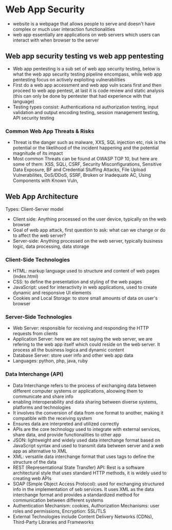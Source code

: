 # Web App Security

- website is a webpage that allows people to serve and doesn't have complex or much user interaction functionalities
- web app essentially are applications on web servers which users can interact with when browser to the server

## Web app security testing vs web app pentesting

- Web app pentesting is a sub set of web app security testing, below is what the web app security testing pipeline encompass, while web app pentesting focus on actively exploiting vulnerabilities
- First do a web app accessment and web app vuln scans first and then proceed to web app pentest, at last it is code review and static analysis (this can only be done by pentester that had experience with that language)
- Testing types consist: Authenticationa nd authorization testing, input validation and output encoding testing, session management testing, API security testing

### Common Web App Threats & Risks

- Threat is the danger such as malware, XXS, SQL injection etc, risk is the potential or the likelihood of the incident happening and the potential magnitude of its impact
- Most common Threats can be found at OWASP TOP 10, but here are some of them: XSS, SQLi, CSRF, Security Misconfigurations, Sensitive Data Exposure, BF and Credential Stuffing Attacks, File Upload Vulnerabilites, DoS/DDoS, SSRF, Broken or Inadequate AC, Using Components with Known Vuln, 


## Web App Architecture
Types: Client-Server model
- Client side: Anything processed on the user device, typically on the web browser
- Goal of web app attack, first question to ask: what can we change or do to affect the web server?
- Server-side: Anything processed on the web server, typically business logic, data processing, data storage

### Client-Side Technologies
- HTML: markup language used to structure and content of web pages (index.html)
- CSS: to define the presentation and styling of the web pages
- JavaScript: used for interactivity in web applications, used to create dynamic and responsive UI elements
- Cookies and Local Storage: to store small amounts of data on user's browser

### Server-Side Technologies
- Web Server: responsible for receiving and responding the HTTP requests from clients
- Application Server: here we are not saying the web server, we are refering to the web app itself which could reside on the web server. It process all the business logica and dynamic content
- Database Server: store user info and other web app data
- Languages: python, php, java, ruby

### Data Interchange (API)
- Data Interchange refers to the process of exchanging data between different computer systems or applications, aloowing them to communicate and share info
- enabling interoperability and data sharing between diverse systems, platforms and technologies
- It involves the conversion of data from one format to another, making it compatible with the receiving system
- Ensures data are interpreted and utilized correctly
- APIs are the core technology used to integrate with external services, share data, and provide functionalities to other app
- JSON: lightweight and widely used data interchange format based on JavaScript syntax and used to transmit data between server and a web app as alternative to XML
- XML: versatile data interchange format that uses tags to define the structure of the data
- REST (Representational State Transfer) API: Rest is a software architectural style that uses standard HTTP methods, it is widely used to creating web APIs
- SOAP (Simple Object Access Protocol): used for exchanging structured info in the implementation of seb services. It uses XML as the data interchange format and provides a standardized method for communication between different systems
- Authentication Mechanism: cookies, Authorization Mechanisms: user roles and permissions, Encryption: SSL/TLS
- External Technologies include Content Delivery Networks (CDNs), Third-Party Libraries and Frameworks
